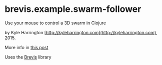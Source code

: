 # brevis.example.swarm-follower
Use your mouse to control a 3D swarm in Clojure

by Kyle Harrington [http://kyleharrington.com](http://kyleharrington.com), 2015.  

More info in [this post](http://computational.life/2015/11/28/controlling-a-simple-3d-swarm-in-clojure/)

Uses the [Brevis](http://brevis.us) library  
